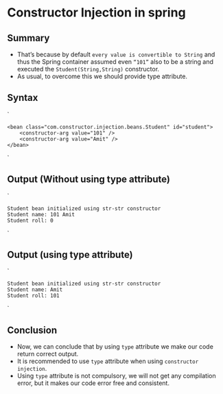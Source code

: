 # Constructor Injection in spring

## Summary
- That’s because by default `every value is convertible to String` and thus the Spring container assumed even `“101”` also to be a string and executed the `Student(String,String)` constructor.
- As usual, to overcome this we should provide type attribute.

## Syntax
`

    <bean class="com.constructor.injection.beans.Student" id="student">
        <constructor-arg value="101" />
        <constructor-arg value="Amit" />
    </bean>

`

## Output (Without using type attribute)
`

    Student bean initialized using str-str constructor
    Student name: 101 Amit
    Student roll: 0

`

## Output (using type attribute)
`

    Student bean initialized using str-str constructor
    Student name: Amit
    Student roll: 101

`

## Conclusion
- Now, we can conclude that by using `type` attribute we make our code return correct output.
- It is recommended to use `type` attribute when using `constructor injection`.
- Using `type` attribute is not compulsory, we will not get any compilation error, but it makes our code error free and consistent.